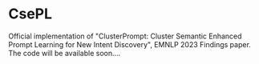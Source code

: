 # CsePL
Official implementation of "ClusterPrompt: Cluster Semantic Enhanced Prompt Learning for New Intent Discovery", EMNLP 2023 Findings paper. The code will be available soon....
